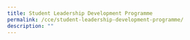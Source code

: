 ```yaml
---
title: Student Leadership Development Programme
permalink: /cce/student-leadership-development-programme/
description: ""
---
```


